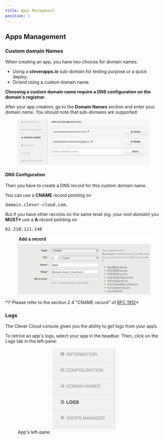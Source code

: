 ```yaml
---
title: Apps Management
position: 1
---
```


## Apps Management

### Custom domain Names
When creating an app, you have two choices for domain names:

* Using a **cleverapps.io** sub-domain for testing purpose or a quick deploy.
* Or/and using a custom domain name.

**Choosing a custom domain name require a DNS configuration on the domain's registrar.**

After your app creation, go to the **Domain Names** section and enter your domain name. You should note that sub-domains are supported: 
<figure class="cc-content-imglarge"><img  src="/assets/images/domain1.png"></figure>

#### DNS Configuration

Then you have to create a DNS record for this custom domain name.

You can use a **CNAME** record pointing on <pre>domain.clever-cloud.com.</pre>

But if you have other records on the same level *(eg. your root domain)* you **MUST\*** use a **A** record pointing on <pre>62.210.121.146</pre>
<figure class="cc-content-imglarge">
  <img  src="/assets/images/domain2.png">
</figure>
*\* Please refer to the section 2.4 "CNAME record" of <a href="http://tools.ietf.org/html/rfc1912">RFC 1912</a>*


### Logs

The Clever Cloud console gives you the ability to get logs from your apps.

To retrive an app's logs, select your app in the headbar.
Then, click on the *Logs* tab in the left-pane:

<figure class="cc-content-img">
  <img style=" margin: auto; display: block" src="/assets/images/logs.png"/>
  <figcaption>
    App's left-pane.
  </figcaption>
</figure>
